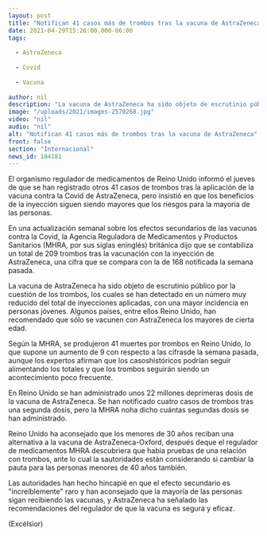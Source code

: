 ```yaml
---
layout: post
title: "Notifican 41 casos más de trombos tras la vacuna de AstraZeneca"
date: 2021-04-29T15:26:00.000-06:00
tags:
  
  - AstraZeneca
  
  - Covid
  
  - Vacuna
  
author: nil
description: "La vacuna de AstraZeneca ha sido objeto de escrutinio público por la cuestión de los trombos, los cuales se han detectado en un número muy reducido del total de inyecciones aplicadas"
image: "/uploads/2021/images-2570268.jpg"
video: "nil"
audio: "nil"
alt: "Notifican 41 casos más de trombos tras la vacuna de AstraZeneca"
front: false
section: "Internacional"
news_id: 184181
---
```


El organismo regulador de medicamentos de Reino Unido informó el jueves de que se han registrado otros 41 casos de trombos tras la aplicación de la vacuna contra la Covid de AstraZeneca, pero insistió en que los beneficios de la inyección siguen siendo mayores que los riesgos para la mayoría de las personas.

En una actualización semanal sobre los efectos secundarios de las vacunas contra la Covid, la Agencia Reguladora de Medicamentos y Productos Sanitarios (MHRA, por sus siglas eninglés) británica dijo que se contabiliza un total de 209 trombos tras la vacunación con la inyección de AstraZeneca, una cifra que se compara con la de 168 notificada la semana pasada.

La vacuna de AstraZeneca ha sido objeto de escrutinio público por la cuestión de los trombos, los cuales se han detectado en un número muy reducido del total de inyecciones aplicadas, con una mayor incidencia en personas jóvenes. Algunos países, entre ellos Reino Unido, han recomendado que sólo se vacunen con AstraZeneca los mayores de cierta edad.

Según la MHRA, se produjeron 41 muertes por trombos en Reino Unido, lo que supone un aumento de 9 con respecto a las cifrasde la semana pasada, aunque los expertos afirman que los casoshistóricos podrían seguir alimentando los totales y que los trombos seguirán siendo un acontecimiento poco frecuente.

En Reino Unido se han administrado unos 22 millones deprimeras dosis de la vacuna de AstraZeneca. Se han notificado cuatro casos de trombos tras una segunda dosis, pero la MHRA noha dicho cuántas segundas dosis se han administrado.

Reino Unido ha aconsejado que los menores de 30 años reciban una alternativa a la vacuna de AstraZeneca-Oxford, después deque el regulador de medicamentos MHRA descubriera que había pruebas de una relación con trombos, ante lo cual la sautoridades están considerando si cambiar la pauta para las personas menores de 40 años también.

Las autoridades han hecho hincapié en que el efecto secundario es "increíblemente" raro y han aconsejado que la mayoría de las personas sigan recibiendo las vacunas, y AstraZeneca ha señalado las recomendaciones del regulador de que la vacuna es segura y eficaz.

(Excélsior)